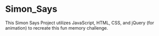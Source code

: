 # Simon_Says

This Simon Says Project utilizes JavaScript, HTML, CSS, and jQuery (for animation) to recreate this fun memory challenge.
